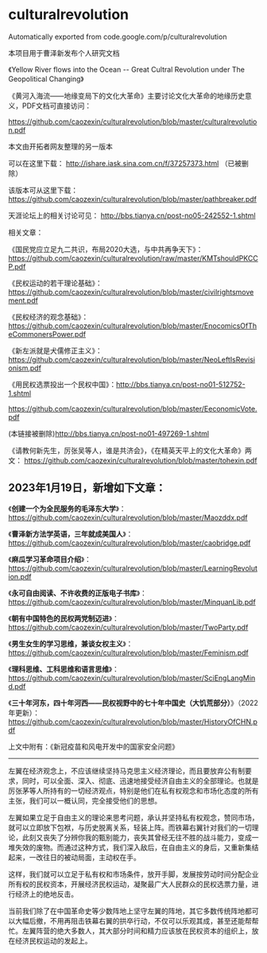 # culturalrevolution
Automatically exported from code.google.com/p/culturalrevolution

本项目用于曹泽新发布个人研究文档

《Yellow River flows into the Ocean -- Great Cultral Revolution under The Geopolitical Changing》

《黄河入海流——地缘变局下的文化大革命》主要讨论文化大革命的地缘历史意义，PDF文档可直接访问：

https://github.com/caozexin/culturalrevolution/blob/master/culturalrevolution.pdf


本文由开拓者网友整理的另一版本

可以在这里下载： http://ishare.iask.sina.com.cn/f/37257373.html （已被删除）

该版本可从这里下载： https://github.com/caozexin/culturalrevolution/blob/master/pathbreaker.pdf

天涯论坛上的相关讨论可见： http://bbs.tianya.cn/post-no05-242552-1.shtml

相关文章：

《国民党应立足九二共识，布局2020大选，与中共再争天下》：https://github.com/caozexin/culturalrevolution/raw/master/KMTshouldPKCCP.pdf

《民权运动的若干理论基础》： https://github.com/caozexin/culturalrevolution/blob/master/civilrightsmovement.pdf

《民权经济的观念基础》： https://github.com/caozexin/culturalrevolution/blob/master/EnocomicsOfTheCommonersPower.pdf

《新左派就是犬儒修正主义》： https://github.com/caozexin/culturalrevolution/blob/master/NeoLeftIsRevisionism.pdf

《用民权选票投出一个民权中国》：http://bbs.tianya.cn/post-no01-512752-1.shtml

https://github.com/caozexin/culturalrevolution/blob/master/EeconomicVote.pdf

(本链接被删除)http://bbs.tianya.cn/post-no01-497269-1.shtml

《请教何新先生，厉张吴等人，谁是共济会》，《在精英天平上的文化大革命》两文：
https://github.com/caozexin/culturalrevolution/blob/master/tohexin.pdf

## 2023年1月19日，新增如下文章：

《<strong>创建一个为全民服务的毛泽东大学</strong>》：<br>
https://github.com/caozexin/culturalrevolution/blob/master/Maozddx.pdf

《<strong>曹泽新方法学英语，三年就成美国人</strong>》：<br>
https://github.com/caozexin/culturalrevolution/blob/master/caobridge.pdf

《<strong>麻瓜学习革命项目介绍</strong>》：<br>
https://github.com/caozexin/culturalrevolution/blob/master/LearningRevolution.pdf

《<strong>永可自由阅读、不许收费的正版电子书库</strong>》：<br>
https://github.com/caozexin/culturalrevolution/blob/master/MinquanLib.pdf

《<strong>朝有中国特色的民权两党制迈进</strong>》：<br>
https://github.com/caozexin/culturalrevolution/blob/master/TwoParty.pdf

《<strong>男生女生的学习思维，兼谈女权主义</strong>》：<br>
https://github.com/caozexin/culturalrevolution/blob/master/Feminism.pdf

《<strong>理科思维、工科思维和语言思维</strong>》：<br>
https://github.com/caozexin/culturalrevolution/blob/master/SciEngLangMind.pdf

《<strong>三十年河东，四十年河西——民权视野中的七十年中国史（大饥荒部分）</strong>》（2022年更新）：<br>
https://github.com/caozexin/culturalrevolution/blob/master/HistoryOfCHN.pdf

上文中附有：《新冠疫苗和风电开发中的国家安全问题》




----------------------
左翼在经济观念上，不应该继续坚持马克思主义经济理论，而且要放弃公有制要求，同时，可以全面、深入、彻底、迅速地接受经济自由主义的全部理论。也就是厉张茅等人所持有的一切经济观点，特别是他们在私有权观念和市场化态度的所有主张，我们可以一概认同，完全接受他们的思想。

左翼如果立足于自由主义的理论来思考问题，承认并坚持私有权观念，赞同市场，就可以立即放下包袱，与历史脱离关系，轻装上阵。而铁幕右翼针对我们的一切理论，此刻又丧失了分辨你我的甄别能力，丧失其曾经无往不胜的战斗能力，变成一堆失效的废物。而通过这种方式，我们深入敌后，在自由主义的身后，又重新集结起来，一改往日的被动局面，主动权在手。

这样，我们就可以立足于私有权和市场条件，放开手脚，发展按劳动时间分配企业所有权的民权资本，开展经济民权运动，凝聚最广大人民群众的民权选票力量，进行经济上的绝地反击。

当前我们除了在中国革命史等少数阵地上坚守左翼的阵地，其它多数传统阵地都可以大幅后撤，不用再阻击铁幕右翼的拱卒行动，不仅可以乐观其成，甚至还能帮帮忙。左翼阵营的绝大多数人，其大部分时间和精力应该放在民权资本的组织上，放在经济民权运动的发起上。
